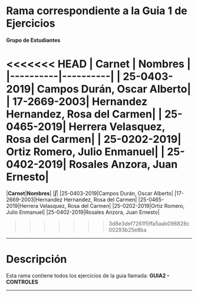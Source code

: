 # Rama correspondiente a la Guia 1 de Ejercicios 
#### Grupo de Estudiantes
<<<<<<< HEAD
| **Carnet** | **Nombres** |
|----------|----------|
| 25-0403-2019|	Campos Durán, Oscar Alberto|
| 17-2669-2003|	Hernandez Hernandez, Rosa del Carmen|
| 25-0465-2019| Herrera Velasquez, Rosa del Carmen|
| 25-0202-2019|	Ortiz Romero, Julio Enmanuel|
| 25-0402-2019|	Rosales Anzora, Juan Ernesto|
=======
|**Carnet**|**Nombres**|
|***|***|
|25-0403-2019|Campos Durán, Oscar Alberto|
|17-2669-2003|Hernandez Hernandez, Rosa del Carmen|
|25-0465-2019|Herrera Velasquez, Rosa del Carmen|
|25-0202-2019|Ortiz Romero, Julio Enmanuel|
|25-0402-2019|Rosales Anzora, Juan Ernesto|
>>>>>>> 3d8e3def7261f5ffa5aab098828c00293b25e8ba

***
# Descripción

Esta rama contiene todos los ejercicios de la guia llamada: **GUIA2 - CONTROLES**
***
